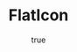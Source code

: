 ---
title: "FlatIcon"
logo: flaticon-logo.png
tagline: "Over 12k vector icons as SVG/PNG/WebFont"
categories: [elements]
tags: [icons, SVG, webfont, elements, collection]
site: http://www.flaticon.com/
pros:
    -
cons:
    - 
features: 
    - Create custom collections
    - Export SVG
    - Export PNG
    - Export WebFont
author:
    name: He
    url: //
    twitter:
isFree: true
price: "free"
version: ["CS5", "CS6", "CC"]
platform: ["Windows", "OSX"]
type: "extension"

sharing: true
robots: index, follow
published: true
ad: false

background: "#e6e6e6"
videos: ["http://www.youtube.com/watch?v=FtA2kuFRwzY"]
images:
---